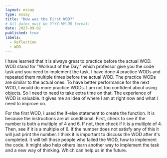 ```yaml
---
layout: essay
type: essay
title: "How was the First WOD?"
# All dates must be YYYY-MM-DD format!
date: 2023-09-02
published: true
labels:
  - Reflection
  - WOD
---
```




I have learned that it is always great to practice before the actual WOD. WOD stand for "Workout of the Day," which professor give you the code task and you need to implement the task.  I have done 4 practice WODs and repeated them multiple times before the actual WOD. The practice WODs are similar to the actual ones. To have better performance for the next WOD, I would do more practice WODs. I am not too confident about using objects. So I need to need to take extra time on that. The experience of WOD is valuable. It gives me an idea of where I am at right now and what I need to improve on. 

For the first WOD, I used the if-else statement to create the function. It is because the instructions are all conditional. First, check to see if the number is both a multiple of 4 and 6. If not, then check if it is a multiple of 4. Then, see if it is a multiple of 6. If the number does not satisfy any of this it will just print the number. I think it is important to discuss the WOD after it's completed. It will tell those people who failed the WOD, how to implement the code. It might also help others learn another way to implement the task and a new way of thinking. Which can help us in the future.
